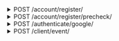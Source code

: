 <details>
<summary>POST /account/register/</summary>
Create a profile

```JSON
{
    "service": "google",
    "token": "<google oauth token>",
    "username": "robotter"
}
```

__responses__

- 200 - User registered
User registered

A user was registered and their information was registered

```JSON
{
    "data": {
        "account": {
            "backgroundColor": "#000000         <Account background color",
            "followerCount": "0                 <Subscribers of this account>",
            "followingCount": "0                <Subscriptions of this account>",
            "foregroundColor": "#CCD6E9         <Account foreground color",
            "id": "                             <account id>",
            "isChannel": "false                 <Is this user a channel?>",
            "isDeactivated": "false             <Did this user deactivate their account?>",
            "isRegistered": "true               <Is this user registered?>",
            "isSuspended": "false               <Is this account suspended?>",
            "loopCount": "0                     <Total loops played of this account>",
            "loopsConsumedCount": "0            <Total loops played by this account>",
            "registrationDate": "-62135596800   <Account creation time. Unknown format, appears to be an error>",
            "username": "robotter               <Account username>"
        },
        "token": {
            "accountID": "              <account id>",
            "isDeactivated": "false     <duplicate>",
            "isRegistered": "true       <duplicate>",
            "token": "                  <auth token>"
        }
    },
    "success": 1
}
```

- 200:1300 - OAuth token expired
OAuth token expired

The google oauth token generated for this account create has expired. Likely because you took too long at username select screen

```JSON
{
    "success": 0,
    "error": {
        "code": 1300,
        "message": "invalid Google OAuth Token"
    }
}
```

- 200:1402 - Username taken
Username taken

The username used to sign up is already in use

```JSON
{
    "success": 0,
    "error": {
        "code": 1402,
        "message": "username is already in use"
    }
}
```


</details>


<details>
<summary>POST /account/register/precheck/</summary>
Check username availability. Used when creating an account

__responses__

- 200 - Username free
Username free

The username checked is not in use and can be registered

```JSON
{
    "data": {},
    "success": 1
}
```

- 200:1401 - Username invalid
Username invalid

The username supplied is not valid. This can be because of length, or because of invalid characters like spaces

```JSON
{
    "success": 0,
    "error": {
        "code": 1401,
        "message": "invalid username"
    }
}
```

- 200:1402 - Username taken
Username taken

The username checked is in use already

```JSON
{
    "success": 0,
    "error": {
        "code": 1402,
        "message": "username is already in use"
    }
}
```


</details>


<details>
<summary>POST /authenticate/google/</summary>
Post a google token for user authentication. This is for new and existing accounts

__responses__

- 200:1305 - No Such Account
No Such Account

No account exists attached to this google user, and one should be created

```JSON
{
    "success": 0,
    "error": {
        "code": 1305,
        "message": "account not found"
    }
}
```


</details>


<details>
<summary>POST /client/event/</summary>
Likely has to do with event tracking. Appears to always ratelimit me

```JSON
{
    "eventData": {
        "os": "android"
    },
    "eventType": "appOpen"
}
```

__responses__

- 429 - Ratelimited
Ratelimited

The request was not accepted becuase of ratelimiting. Appears to always happen


</details>
